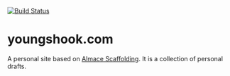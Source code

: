 [![Build Status](https://travis-ci.org/youngshook/BattleStation.svg?branch=source)](https://travis-ci.org/youngshook/BattleStation)

# youngshook.com

A personal site based on [Almace Scaffolding](http://sparanoid.com/lab/amsf/). It is a collection of personal drafts.